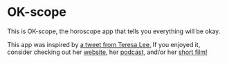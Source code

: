 # OK-scope

This is OK-scope, the horoscope app that tells you everything will be okay.


This app was inspired by [a tweet from Teresa Lee.](https://twitter.com/leresatee/status/1128763004986597376) If you enjoyed it, consider checking out her [website](http://teresaleecomedy.com/), her [podcast](https://podcasts.apple.com/us/podcast/you-can-tell-me-anything/id1372902988), and/or her [short film!](https://www.tribecafilm.com/filmguide/i-think-she-likes-you-2019)
